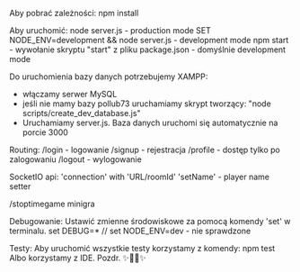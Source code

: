 Aby pobrać zależności:
npm install

Aby uruchomić:
node server.js - production mode
SET NODE_ENV=development && node server.js - development mode
npm start - wywołanie skryptu "start" z pliku package.json - domyślnie development mode

Do uruchomienia bazy danych potrzebujemy XAMPP:
- włączamy serwer MySQL
- jeśli nie mamy bazy pollub73 uruchamiamy skrypt tworzący: "node scripts/create_dev_database.js" 
- Uruchamiamy server.js. Baza danych uruchomi się automatycznie na porcie 3000

Routing:
/login - logowanie
/signup - rejestracja
/profile - dostęp tylko po zalogowaniu
/logout - wylogowanie

SocketIO api:
'connection' with 'URL/roomId'
'setName' - player name setter

/stoptimegame  minigra 

Debugowanie:
Ustawić zmienne środowiskowe za pomocą komendy 'set' w terminalu.
set DEBUG=*
// set NODE_ENV=dev - nie sprawdzone

Testy:
Aby uruchomić wszystkie testy korzystamy z komendy:
    npm test
Albo korzystamy z IDE. Pozdr.
✨🐢🚀✨
